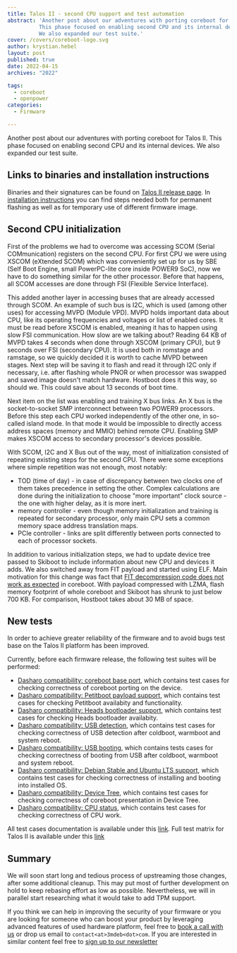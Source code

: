 ```yaml
---
title: Talos II - second CPU support and test automation
abstract: 'Another post about our adventures with porting coreboot for Talos II.
          This phase focused on enabling second CPU and its internal devices.
          We also expanded our test suite.'
cover: /covers/coreboot-logo.svg
author: krystian.hebel
layout: post
published: true
date: 2022-04-15
archives: "2022"

tags:
  - coreboot
  - openpower
categories:
  - Firmware

---
```


Another post about our adventures with porting coreboot for Talos II. This phase
focused on enabling second CPU and its internal devices. We also expanded our
test suite.

## Links to binaries and installation instructions

Binaries and their signatures can be found on
[Talos II release page](https://docs.dasharo.com/variants/talos_2/releases/). In
[installation instructions](https://docs.dasharo.com/variants/talos_2/initial-deployment/)
you can find steps needed both for permanent flashing as well as for temporary
use of different firmware image.

## Second CPU initialization

First of the problems we had to overcome was accessing SCOM (Serial
COMmunication) registers on the second CPU. For first CPU we were using XSCOM
(eXtended SCOM) which was conveniently set up for us by SBE (Self Boot Engine,
small PowerPC-lite core inside POWER9 SoC), now we have to do something similar
for the other processor. Before that happens, all SCOM accesses are done through
FSI (Flexible Service Interface).

This added another layer in accessing buses that are already accessed through
SCOM. An example of such bus is I2C, which is used (among other uses) for
accessing MVPD (Module VPD). MVPD holds important data about CPU, like its
operating frequencies and voltages or list of enabled cores. It must be read
before XSCOM is enabled, meaning it has to happen using slow FSI communication.
How slow are we talking about? Reading 64 KB of MVPD takes 4 seconds when done
through XSCOM (primary CPU), but 9 seconds over FSI (secondary CPU). It is used
both in romstage and ramstage, so we quickly decided it is worth to cache MVPD
between stages. Next step will be saving it to flash and read it through I2C
only if necessary, i.e. after flashing whole PNOR or when processor was swapped
and saved image doesn't match hardware. Hostboot does it this way, so should we.
This could save about 13 seconds of boot time.

Next item on the list was enabling and training X bus links. An X bus is the
socket-to-socket SMP interconnect between two POWER9 processors. Before this
step each CPU worked independently of the other one, in so-called island mode.
In that mode it would be impossible to directly access address spaces (memory
and MMIO) behind remote CPU. Enabling SMP makes XSCOM access to secondary
processor's devices possible.

With SCOM, I2C and X Bus out of the way, most of initialization consisted of
repeating existing steps for the second CPU. There were some exceptions where
simple repetition was not enough, most notably:

- TOD (time of day) - in case of discrepancy between two clocks one of them
  takes precedence in setting the other. Complex calculations are done during
  the initialization to choose "more important" clock source - the one with
  higher delay, as it is more inert.
- memory controller - even though memory initialization and training is repeated
  for secondary processor, only main CPU sets a common memory space address
  translation maps.
- PCIe controller - links are split differently between ports connected to each
  of processor sockets.

In addition to various initialization steps, we had to update device tree passed
to Skiboot to include information about new CPU and devices it adds. We also
switched away from FIT payload and started using ELF. Main motivation for this
change was fact that
[FIT decompression code does not work as expected](https://mail.coreboot.org/hyperkitty/list/coreboot@coreboot.org/thread/6EZWU7YPUJE564GNCV7U32IXWPFTV7FB/)
in coreboot. With payload compressed with LZMA, flash memory footprint of whole
coreboot and Skiboot has shrunk to just below 700 KB. For comparison, Hostboot
takes about 30 MB of space.

## New tests

In order to achieve greater reliability of the firmware and to avoid bugs test
base on the Talos II platform has been improved.

Currently, before each firmware release, the following test suites will be
performed:

- [Dasharo compatibility: coreboot base port][cbp], which contains test cases
  for checking correctness of coreboot porting on the device.
- [Dasharo compatibility: Petitboot payload support][pbt], which contains test
  cases for checking Petitboot availabity and functionality.
- [Dasharo compatibility: Heads bootloader support][hds], which contains test
  cases for checking Heads bootloader availabity.
- [Dasharo compatibility: USB detection][usb], which contains test cases for
  checking correctness of USB detection after coldboot, warmboot and system
  reboot.
- [Dasharo compatibility: USB booting][ubb], which contains tests cases for
  checking correctness of booting from USB after coldboot, warmboot and system
  reboot.
- [Dasharo compatibility: Debian Stable and Ubuntu LTS support][lbt], which
  contains test cases for checking correctness of installing and booting into
  installed OS.
- [Dasharo compatibility: Device Tree][dvt], which contains test cases for
  checking correctness of coreboot presentation in Device Tree.
- [Dasharo compatibility: CPU status][cpu], which contains test cases for
  checking correctness of CPU work.

All test cases documentation is available under this [link][tests]. Full test
matrix for Talos II is available under this [link][matrix]

## Summary

We will soon start long and tedious process of upstreaming those changes, after
some additional cleanup. This may put most of further development on hold to
keep rebasing effort as low as possible. Nevertheless, we will in parallel start
researching what it would take to add TPM support.

If you think we can help in improving the security of your firmware or you are
looking for someone who can boost your product by leveraging advanced features
of used hardware platform, feel free to
[book a call with us](https://cloud.3mdeb.com/index.php/apps/calendar/appointment/n7T65toSaD9t) or
drop us email to `contact<at>3mdeb<dot>com`. If you are interested in similar
content feel free to
[sign up to our newsletter](https://3mdeb.com/subscribe/3mdeb_newsletter.html)

[cbp]: https://docs.dasharo.com/unified-test-documentation/dasharo-compatibility/100-coreboot-base-port/
[cpu]: https://docs.dasharo.com/unified-test-documentation/dasharo-compatibility/31T-cpu-status/
[dvt]: https://docs.dasharo.com/unified-test-documentation/dasharo-compatibility/31W-device-tree/
[hds]: https://docs.dasharo.com/unified-test-documentation/dasharo-compatibility/31U-heads-bootloader-support/
[lbt]: https://docs.dasharo.com/unified-test-documentation/dasharo-compatibility/308-debian-stable-and-ubuntu-lts-support/
[matrix]: https://docs.dasharo.com/variants/talos_2/test-matrix/
[pbt]: https://docs.dasharo.com/unified-test-documentation/dasharo-compatibility/31V-petitboot-payload-support/
[tests]: https://docs.dasharo.com/unified-test-documentation/overview/
[ubb]: https://docs.dasharo.com/unified-test-documentation/dasharo-compatibility/31N-usb-boot/
[usb]: https://docs.dasharo.com/unified-test-documentation/dasharo-compatibility/31O-usb-detect/
